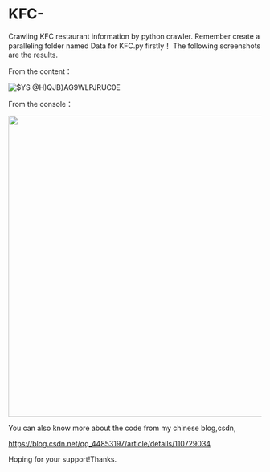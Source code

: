 # KFC-
Crawling KFC restaurant information by python crawler.
Remember create a paralleling folder named Data for KFC.py firstly！
The following screenshots are the results.

From the content：

![$YS @H)QJB}AG9WLPJRUC0E](https://user-images.githubusercontent.com/49297333/152912700-b93bb547-e646-40db-a054-1e7586d4bc6e.png)

From the console： 

<img src="https://user-images.githubusercontent.com/49297333/152913024-85174ed1-f0bb-40ca-a0c5-387cca681589.png" width="600px">

You can also know more about the code from my chinese blog,csdn, 

https://blog.csdn.net/qq_44853197/article/details/110729034

Hoping for your support!Thanks.
